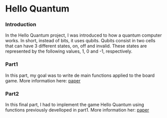# Hello Quantum
### Introduction
In the Hello Quantum project, I was introduced to how a quantum computer works. In short, instead of bits, it uses qubits. Qubits consist in two cells that can have 3 different states, on, off and invalid. These states are represented by the following values, 1, 0 and -1, respectively.
### Part1
In this part, my goal was to write de main functions applied to the board game. More information here: [paper](/part1/paper)
### Part2
In this final part, I had to implement the game Hello Quantum using functions previously develloped in part1. More information her: [paper](/part2/paper)